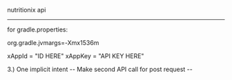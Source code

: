 nutritionix api

-------------------------
for gradle.properties:

org.gradle.jvmargs=-Xmx1536m


xAppId = "ID HERE"
xAppKey = "API KEY HERE"

3.) One implicit intent
-- Make second API call for post request --